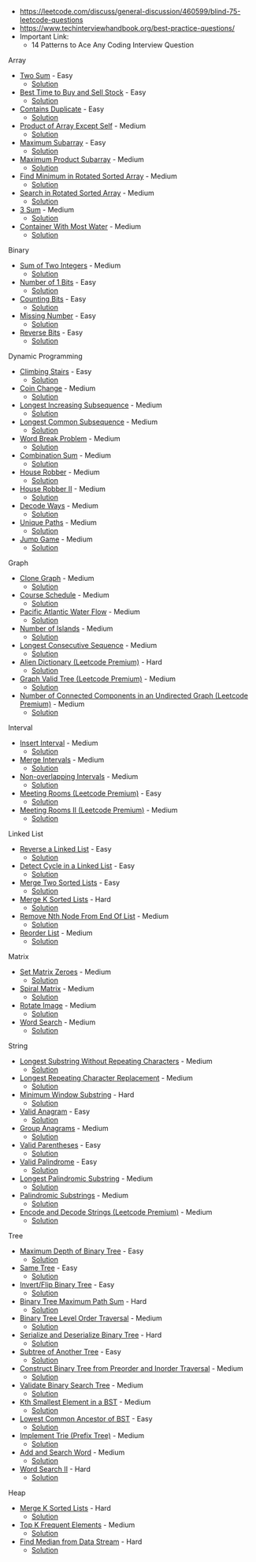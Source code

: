 * https://leetcode.com/discuss/general-discussion/460599/blind-75-leetcode-questions
* https://www.techinterviewhandbook.org/best-practice-questions/
* Important Link: 
  * 14 Patterns to Ace Any Coding Interview Question 

Array
* [Two Sum](https://leetcode.com/problems/two-sum/) - Easy
  * [Solution](../src/leetcode/algorithms/_001TwoSum.java)
* [Best Time to Buy and Sell Stock](https://leetcode.com/problems/best-time-to-buy-and-sell-stock/) - Easy
  * [Solution](../src/leetcode/algorithms/_121BestTimeToBuyAndSellStock.java)
* [Contains Duplicate](https://leetcode.com/problems/contains-duplicate/) - Easy
  * [Solution](../src/leetcode/algorithms/_217ContainsDuplicate.java)
* [Product of Array Except Self](https://leetcode.com/problems/product-of-array-except-self/) - Medium
  * [Solution](../src/leetcode/algorithms/_238ProductofArrayExceptSelf.java)
* [Maximum Subarray](https://leetcode.com/problems/maximum-subarray/) - Easy
  * [Solution](../src/leetcode/algorithms/_053MaximumSubarray.java)
* [Maximum Product Subarray](https://leetcode.com/problems/maximum-product-subarray/) - Medium
  * [Solution](../src/leetcode/algorithms/_152MaximumProductSubarray.java)
* [Find Minimum in Rotated Sorted Array](https://leetcode.com/problems/find-minimum-in-rotated-sorted-array/) - Medium
  * [Solution](../src/leetcode/algorithms/_153FindMinimumInRotatedSortedArray.java)
* [Search in Rotated Sorted Array](https://leetcode.com/problems/search-in-rotated-sorted-array/) - Medium
  * [Solution](../src/leetcode/algorithms/_033SearchInRotatedSortedArray.java)
* [3 Sum](https://leetcode.com/problems/3sum/) - Medium
  * [Solution](../src/leetcode/algorithms/_015_3ThreeSum.java)
* [Container With Most Water](https://leetcode.com/problems/container-with-most-water/) - Medium
  * [Solution](../src/leetcode/algorithms/_011ContainerWithMostWater.java)

Binary
* [Sum of Two Integers](https://leetcode.com/problems/sum-of-two-integers/) - Medium
  * [Solution](../src/leetcode/algorithms/_371SumOfTwoIntegers.java)
* [Number of 1 Bits](https://leetcode.com/problems/number-of-1-bits/) - Easy
  * [Solution](../src/leetcode/algorithms/_191NumberOf1Bits.java)
* [Counting Bits](https://leetcode.com/problems/counting-bits/) - Easy
  * [Solution](../src/leetcode/algorithms/_338CountingBits.java)
* [Missing Number](https://leetcode.com/problems/missing-number/) - Easy
  * [Solution](../src/leetcode/algorithms/_268MissingNumber.java)
* [Reverse Bits](https://leetcode.com/problems/reverse-bits/) - Easy
  * [Solution](../src/leetcode/algorithms/_190ReverseBits.java)

Dynamic Programming
* [Climbing Stairs](https://leetcode.com/problems/climbing-stairs/) - Easy
  * [Solution](../src/leetcode/algorithms/_070ClimbingStairs.java)
* [Coin Change](https://leetcode.com/problems/coin-change/) - Medium
  * [Solution](../src/leetcode/algorithms/_322CoinChange.java)
* [Longest Increasing Subsequence](https://leetcode.com/problems/longest-increasing-subsequence/) - Medium
  * [Solution](../src/leetcode/algorithms/_300LongestIncreasingSubsequence.java)
* [Longest Common Subsequence](https://leetcode.com/problems/longest-common-subsequence/) - Medium
  * [Solution](../src/leetcode/algorithms/_1143LongestCommonSubsequence.java)
* [Word Break Problem](https://leetcode.com/problems/word-break/) - Medium
  * [Solution](../src/leetcode/algorithms/_139WordBreak.java)
* [Combination Sum](https://leetcode.com/problems/combination-sum-iv/) - Medium
  * [Solution](../src/leetcode/algorithms/_377CombinationSumIV.java)
* [House Robber](https://leetcode.com/problems/house-robber/) - Medium
  * [Solution](../src/leetcode/algorithms/_198HouseRobber.java)
* [House Robber II](https://leetcode.com/problems/house-robber-ii/) - Medium
  * [Solution](../src/leetcode/algorithms/_213HouseRobberII.java)
* [Decode Ways](https://leetcode.com/problems/decode-ways/) - Medium
  * [Solution](../src/leetcode/algorithms/_091DecodeWays.java)
* [Unique Paths](https://leetcode.com/problems/unique-paths/) - Medium
  * [Solution](../src/leetcode/algorithms/_062UniquePaths.java)
* [Jump Game](https://leetcode.com/problems/jump-game/) - Medium
  * [Solution](../src/leetcode/algorithms/_055JumpGame.java)

Graph
* [Clone Graph](https://leetcode.com/problems/clone-graph/) - Medium
  * [Solution](../src/leetcode/algorithms/)
* [Course Schedule](https://leetcode.com/problems/course-schedule/) - Medium
  * [Solution](../src/leetcode/algorithms/)
* [Pacific Atlantic Water Flow](https://leetcode.com/problems/pacific-atlantic-water-flow/) - Medium
  * [Solution](../src/leetcode/algorithms/)
* [Number of Islands](https://leetcode.com/problems/number-of-islands/) - Medium
  * [Solution](../src/leetcode/algorithms/)
* [Longest Consecutive Sequence](https://leetcode.com/problems/longest-consecutive-sequence/) - Medium
  * [Solution](../src/leetcode/algorithms/)
* [Alien Dictionary (Leetcode Premium)](https://leetcode.com/problems/alien-dictionary/) - Hard
  * [Solution](../src/leetcode/algorithms/)
* [Graph Valid Tree (Leetcode Premium)](https://leetcode.com/problems/graph-valid-tree/) - Medium
  * [Solution](../src/leetcode/algorithms/)
* [Number of Connected Components in an Undirected Graph (Leetcode Premium)](https://leetcode.com/problems/number-of-connected-components-in-an-undirected-graph/) - Medium
  * [Solution](../src/leetcode/algorithms/)

Interval
* [Insert Interval](https://leetcode.com/problems/insert-interval/) - Medium
  * [Solution](../src/leetcode/algorithms/)
* [Merge Intervals](https://leetcode.com/problems/merge-intervals/) - Medium
  * [Solution](../src/leetcode/algorithms/)
* [Non-overlapping Intervals](https://leetcode.com/problems/non-overlapping-intervals/) - Medium
  * [Solution](../src/leetcode/algorithms/)
* [Meeting Rooms (Leetcode Premium)](https://leetcode.com/problems/meeting-rooms/) - Easy
  * [Solution](../src/leetcode/algorithms/)
* [Meeting Rooms II (Leetcode Premium)](https://leetcode.com/problems/meeting-rooms-ii/) - Medium
  * [Solution](../src/leetcode/algorithms/)

Linked List
* [Reverse a Linked List](https://leetcode.com/problems/reverse-linked-list/) - Easy
  * [Solution](../src/leetcode/algorithms/)
* [Detect Cycle in a Linked List](https://leetcode.com/problems/linked-list-cycle/) - Easy
  * [Solution](../src/leetcode/algorithms/)
* [Merge Two Sorted Lists](https://leetcode.com/problems/merge-two-sorted-lists/) - Easy
  * [Solution](../src/leetcode/algorithms/)
* [Merge K Sorted Lists](https://leetcode.com/problems/merge-k-sorted-lists/) - Hard
  * [Solution](../src/leetcode/algorithms/)
* [Remove Nth Node From End Of List](https://leetcode.com/problems/remove-nth-node-from-end-of-list/) - Medium
  * [Solution](../src/leetcode/algorithms/)
* [Reorder List](https://leetcode.com/problems/reorder-list/) - Medium
  * [Solution](../src/leetcode/algorithms/)

Matrix
* [Set Matrix Zeroes](https://leetcode.com/problems/set-matrix-zeroes/) - Medium
  * [Solution](../src/leetcode/algorithms/)
* [Spiral Matrix](https://leetcode.com/problems/spiral-matrix/) - Medium
  * [Solution](../src/leetcode/algorithms/)
* [Rotate Image](https://leetcode.com/problems/rotate-image/) - Medium
  * [Solution](../src/leetcode/algorithms/)
* [Word Search](https://leetcode.com/problems/word-search/) - Medium
  * [Solution](../src/leetcode/algorithms/)

String
* [Longest Substring Without Repeating Characters](https://leetcode.com/problems/longest-substring-without-repeating-characters/) - Medium
  * [Solution](../src/leetcode/algorithms/)
* [Longest Repeating Character Replacement](https://leetcode.com/problems/longest-repeating-character-replacement/) - Medium
  * [Solution](../src/leetcode/algorithms/)
* [Minimum Window Substring](https://leetcode.com/problems/minimum-window-substring/) - Hard
  * [Solution](../src/leetcode/algorithms/)
* [Valid Anagram](https://leetcode.com/problems/valid-anagram/) - Easy
  * [Solution](../src/leetcode/algorithms/)
* [Group Anagrams](https://leetcode.com/problems/group-anagrams/) - Medium
  * [Solution](../src/leetcode/algorithms/)
* [Valid Parentheses](https://leetcode.com/problems/valid-parentheses/) - Easy
  * [Solution](../src/leetcode/algorithms/)
* [Valid Palindrome](https://leetcode.com/problems/valid-palindrome/) - Easy
  * [Solution](../src/leetcode/algorithms/)
* [Longest Palindromic Substring](https://leetcode.com/problems/longest-palindromic-substring/) - Medium
  * [Solution](../src/leetcode/algorithms/)
* [Palindromic Substrings](https://leetcode.com/problems/palindromic-substrings/) - Medium
  * [Solution](../src/leetcode/algorithms/)
* [Encode and Decode Strings (Leetcode Premium)](https://leetcode.com/problems/encode-and-decode-strings/) - Medium
  * [Solution](../src/leetcode/algorithms/)

Tree
* [Maximum Depth of Binary Tree](https://leetcode.com/problems/maximum-depth-of-binary-tree/) - Easy
  * [Solution](../src/leetcode/algorithms/)
* [Same Tree](https://leetcode.com/problems/same-tree/) - Easy
  * [Solution](../src/leetcode/algorithms/)
* [Invert/Flip Binary Tree](https://leetcode.com/problems/invert-binary-tree/) - Easy
  * [Solution](../src/leetcode/algorithms/)
* [Binary Tree Maximum Path Sum](https://leetcode.com/problems/binary-tree-maximum-path-sum/) - Hard
  * [Solution](../src/leetcode/algorithms/)
* [Binary Tree Level Order Traversal](https://leetcode.com/problems/binary-tree-level-order-traversal/) - Medium
  * [Solution](../src/leetcode/algorithms/)
* [Serialize and Deserialize Binary Tree](https://leetcode.com/problems/serialize-and-deserialize-binary-tree/) - Hard
  * [Solution](../src/leetcode/algorithms/)
* [Subtree of Another Tree](https://leetcode.com/problems/subtree-of-another-tree/) - Easy
  * [Solution](../src/leetcode/algorithms/)
* [Construct Binary Tree from Preorder and Inorder Traversal](https://leetcode.com/problems/construct-binary-tree-from-preorder-and-inorder-traversal/) - Medium
  * [Solution](../src/leetcode/algorithms/)
* [Validate Binary Search Tree](https://leetcode.com/problems/validate-binary-search-tree/) - Medium
  * [Solution](../src/leetcode/algorithms/)
* [Kth Smallest Element in a BST](https://leetcode.com/problems/kth-smallest-element-in-a-bst/) - Medium
  * [Solution](../src/leetcode/algorithms/)
* [Lowest Common Ancestor of BST](https://leetcode.com/problems/lowest-common-ancestor-of-a-binary-search-tree/) - Easy
  * [Solution](../src/leetcode/algorithms/)
* [Implement Trie (Prefix Tree)](https://leetcode.com/problems/implement-trie-prefix-tree/) - Medium
  * [Solution](../src/leetcode/algorithms/)
* [Add and Search Word](https://leetcode.com/problems/add-and-search-word-data-structure-design/) - Medium
  * [Solution](../src/leetcode/algorithms/)
* [Word Search II](https://leetcode.com/problems/word-search-ii/) - Hard
  * [Solution](../src/leetcode/algorithms/)

Heap
* [Merge K Sorted Lists](https://leetcode.com/problems/merge-k-sorted-lists/) - Hard
  * [Solution](../src/leetcode/algorithms/)
* [Top K Frequent Elements](https://leetcode.com/problems/top-k-frequent-elements/) - Medium
  * [Solution](../src/leetcode/algorithms/)
* [Find Median from Data Stream](https://leetcode.com/problems/find-median-from-data-stream/) - Hard
  * [Solution](../src/leetcode/algorithms/)

